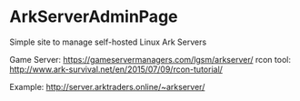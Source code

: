 # ArkServerAdminPage

Simple site to manage self-hosted Linux Ark Servers

Game Server: https://gameservermanagers.com/lgsm/arkserver/
rcon tool: http://www.ark-survival.net/en/2015/07/09/rcon-tutorial/

Example: http://server.arktraders.online/~arkserver/

